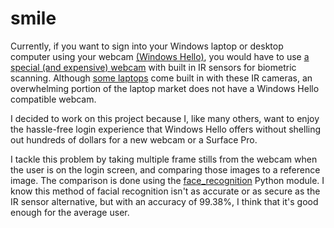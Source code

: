 # smile
Currently, if you want to sign into your Windows laptop or desktop computer using your webcam [(Windows Hello)](https://www.microsoft.com/en-us/windows/windows-hello), you would have to use [a special (and expensive) webcam](https://www.logitech.com/en-us/product/brio) with built in IR sensors for biometric scanning. Although [some laptops](https://www.microsoft.com/en-us/surface) come built in with these IR cameras, an overwhelming portion of the laptop market does not have a Windows Hello compatible webcam. 

I decided to work on this project because I, like many others, want to enjoy the hassle-free login experience that Windows Hello offers without shelling out hundreds of dollars for a new webcam or a Surface Pro. 

I tackle this problem by taking multiple frame stills from the webcam when the user is on the login screen, and comparing those images to a reference image. The comparison is done using the [face_recognition](https://github.com/ageitgey/face_recognition) Python module. I know this method of facial recognition isn't as accurate or as secure as the IR sensor alternative, but with an accuracy of 99.38%, I think that it's good enough for the average user.
